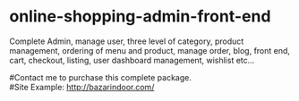 # online-shopping-admin-front-end
Complete Admin, manage user, three level of category, product management, ordering of menu and product, manage order, blog, front end, cart, checkout, listing, user dashboard management, wishlist etc...

#Contact me to purchase this complete package.<br>
#Site Example: http://bazarindoor.com/

